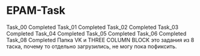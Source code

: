 # EPAM-Task
Task_00 Completed
Task_01 Completed
Task_02 Completed
Task_03 Completed
Task_04 Completed
Task_05 Completed
Task_06 Completed
Task_08 Completed Папка VK и THREE COLUMN BLOCK это задания из 8 таска, почему то отдельно загрузились, не могу пока пофиксить.

